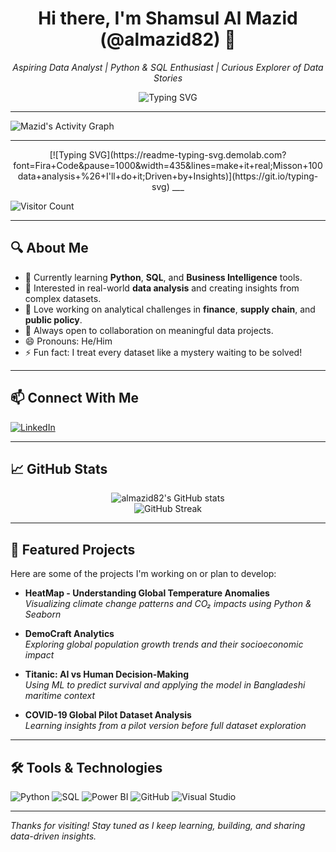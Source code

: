 
<h1 align="center">Hi there, I'm Shamsul Al Mazid (@almazid82) 👋</h1>

<p align="center">
  <em>Aspiring Data Analyst | Python & SQL Enthusiast | Curious Explorer of Data Stories</em>
</p>
 
<p align="center">
  <img src="https://readme-typing-svg.demolab.com?font=Fira+Code&size=24&duration=3000&pause=1000&center=true&vCenter=true&width=440&lines=Aspiring+Data+Analyst;Driven+by+Insights+%26+Impact;SQL+%7C+Python+%7C+Power+BI+%7C+tableu+SQL" alt="Typing SVG" />
</p>


---
![Mazid's Activity Graph](https://github-readme-activity-graph.vercel.app/graph?username=almazid82&theme=tokyo-night)
___
<p align= "center" >
[![Typing SVG](https://readme-typing-svg.demolab.com?font=Fira+Code&pause=1000&width=435&lines=make+it+real;Misson+100data+analysis+%26+I'll+do+it;Driven+by+Insights)](https://git.io/typing-svg)
___

![Visitor Count](https://komarev.com/ghpvc/?username=almazid82&color=blue)

___


## 🔍 About Me

- 🎯 Currently learning **Python**, **SQL**, and **Business Intelligence** tools.
- 🧠 Interested in real-world **data analysis** and creating insights from complex datasets.
- 💬 Love working on analytical challenges in **finance**, **supply chain**, and **public policy**.
- 🤝 Always open to collaboration on meaningful data projects.
- 😄 Pronouns: He/Him
- ⚡ Fun fact: I treat every dataset like a mystery waiting to be solved!

---


## 📫 Connect With Me

[![LinkedIn](https://img.shields.io/badge/LinkedIn-blue?style=for-the-badge&logo=linkedin)](https://www.linkedin.com/in/shamsul-al-mazid-073a87286?utm_source=share&utm_campaign=share_via&utm_content=profile&utm_medium=android_app)
___


## 📈 GitHub Stats

<p align="center">
  <img src="https://github-readme-stats.vercel.app/api?username=almazid82&show_icons=true&theme=tokyonight" alt="almazid82's GitHub stats" />
  <br/>
  <img src="https://github-readme-streak-stats.herokuapp.com?user=almazid82&theme=tokyonight" alt="GitHub Streak" />
</p>

---

## 🚀 Featured Projects

Here are some of the projects I'm working on or plan to develop:

- **HeatMap - Understanding Global Temperature Anomalies**  
  *Visualizing climate change patterns and CO₂ impacts using Python & Seaborn*

- **DemoCraft Analytics**  
  *Exploring global population growth trends and their socioeconomic impact*

- **Titanic: AI vs Human Decision-Making**  
  *Using ML to predict survival and applying the model in Bangladeshi maritime context*

- **COVID-19 Global Pilot Dataset Analysis**  
  *Learning insights from a pilot version before full dataset exploration*

---

## 🛠️ Tools & Technologies

![Python](https://img.shields.io/badge/Python-3670A0?style=for-the-badge&logo=python&logoColor=ffdd54)
![SQL](https://img.shields.io/badge/SQL-005C84?style=for-the-badge&logo=sqlite&logoColor=white)
![Power BI](https://img.shields.io/badge/PowerBI-F2C811?style=for-the-badge&logo=powerbi&logoColor=black)
![GitHub](https://img.shields.io/badge/GitHub-181717?style=for-the-badge&logo=github&logoColor=white)
![Visual Studio](https://img.shields.io/badge/Visual%20Studio-5C2D91?style=for-the-badge&logo=visual%20studio&logoColor=white)

---

*Thanks for visiting! Stay tuned as I keep learning, building, and sharing data-driven insights.*
